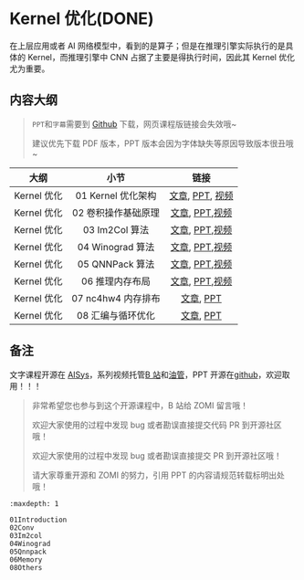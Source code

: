 <!--Copyright © ZOMI 适用于[License](https://github.com/chenzomi12/AISystem)版权许可-->

# Kernel 优化(DONE)

在上层应用或者 AI 网络模型中，看到的是算子；但是在推理引擎实际执行的是具体的 Kernel，而推理引擎中 CNN 占据了主要是得执行时间，因此其 Kernel 优化尤为重要。

## 内容大纲

> `PPT`和`字幕`需要到 [Github](https://github.com/chenzomi12/AISystem) 下载，网页课程版链接会失效哦~
>
> 建议优先下载 PDF 版本，PPT 版本会因为字体缺失等原因导致版本很丑哦~

| 大纲 | 小节 | 链接|
|:--:|:--:|:--:|
| Kernel 优化 | 01 Kernel 优化架构 | [文章](./01Introduction.md), [PPT](./01Introduction.pdf), [视频](https://www.bilibili.com/video/BV1Ze4y1c7Bb/) |
| Kernel 优化 | 02 卷积操作基础原理 | [文章](./02Conv.md), [PPT](./02Conv.pdf),[视频](https://www.bilibili.com/video/BV1No4y1e7KX/) |
| Kernel 优化 | 03 Im2Col 算法 | [文章](./03Im2col.md), [PPT](./03Im2col.pdf),[视频](https://www.bilibili.com/video/BV1Ys4y1o7XW/) |
| Kernel 优化 | 04 Winograd 算法 | [文章](./04Winograd.md), [PPT](./04Winograd.pdf),[视频](https://www.bilibili.com/video/BV1vv4y1Y7sc/) |
| Kernel 优化 | 05 QNNPack 算法| [文章](./05Qnnpack.md), [PPT](./05Qnnpack.pdf),[视频](https://www.bilibili.com/video/BV1ms4y1o7ki/) |
| Kernel 优化 | 06 推理内存布局 | [文章](./06Memory.md), [PPT](./06Memory.pdf),[视频](https://www.bilibili.com/video/BV1eX4y1X7mL/) |
| Kernel 优化 | 07 nc4hw4 内存排布 | [文章](./07Nc4hw4.md), [PPT](./07Nc4hw4.pdf) |
| Kernel 优化 | 08 汇编与循环优化| [文章](./08Others.md), [PPT](./08Others.pdf) |

## 备注

文字课程开源在 [AISys](https://chenzomi12.github.io/)，系列视频托管[B 站](https://space.bilibili.com/517221395)和[油管](https://www.youtube.com/@ZOMI666/videos)，PPT 开源在[github](https://github.com/chenzomi12/AISystem)，欢迎取用！！！

> 非常希望您也参与到这个开源课程中，B 站给 ZOMI 留言哦！
> 
> 欢迎大家使用的过程中发现 bug 或者勘误直接提交代码 PR 到开源社区哦！
>
> 欢迎大家使用的过程中发现 bug 或者勘误直接提交 PR 到开源社区哦！
>
> 请大家尊重开源和 ZOMI 的努力，引用 PPT 的内容请规范转载标明出处哦！
```{toctree}
:maxdepth: 1

01Introduction
02Conv
03Im2col
04Winograd
05Qnnpack
06Memory
08Others
```